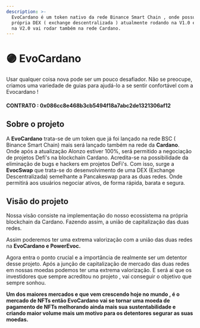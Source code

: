 ```yaml
---
description: >-
  EvoCardano é um token nativo da rede Binance Smart Chain , onde possui sua
  própria DEX ( exchange descentralizada ) atualmente rodando na V1.0 em breve 
  na V2.0 vai rodar também na rede Cardano.
---
```


# 🟣 EvoCardano

Usar qualquer coisa nova pode ser um pouco desafiador. Não se preocupe, criamos uma variedade de guias para ajudá-lo a se sentir confortável com a Evocardano !

#### CONTRATO : 0x086cc8e468b3cb5494f18a7abc2de1321306af12

## Sobre o projeto

A **EvoCardano**  trata-se de um token que já foi lançado na rede BSC ( Binance Smart Chain) mais será lançado também na rede da **Cardano**. Onde após a atualização Alonzo estiver 100%, será permitido a negociação de projetos Defi's na blockchain Cardano. Acredita-se na possibilidade da eliminação de bugs e hackers em projetos DeFi's. Com isso, surge a **EvocSwap** que trata-se do desenvolvimento de uma DEX (Exchange Descentralizada) semelhante a Pancakeswap para as duas redes. Onde permitirá aos usuários negociar ativos,  de forma rápida, barata e segura.

## Visão do projeto

Nossa visão consiste na implementação do nosso ecossistema  na própria blockchain da Cardano. Fazendo assim,  a união de capitalização das duas redes.

Assim poderemos ter uma extrema valorização com a união das duas redes na **EvoCardano e PowerEvoc.**

Agora entra o ponto crucial e a importância de realmente ser um detentor desse projeto. Após a junção de capitalização de mercado das duas redes em nossas moedas podemos ter uma extrema valorização. E será ai que os investidores que sempre acreditou no projeto , vai conseguir o objetivo que sempre sonhou.

**Um dos maiores mercados e que vem crescendo hoje no mundo , é o mercado de NFTs então EvoCardano vai se tornar uma moeda de pagamento de NFTs melhorando ainda mais sua sustentabilidade e criando maior volume  mais um motivo para os detentores segurar as suas moedas.**

